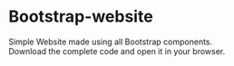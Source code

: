 # Bootstrap-website
Simple Website made using all Bootstrap components. <br/>
Download the complete code and open it in your browser.
